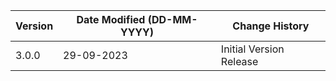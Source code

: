 | **Version** | **Date Modified (DD-MM-YYYY)** | **Change History**                          |
|-------------|--------------------------------|---------------------------------------------|
| 3.0.0       | 29-09-2023                     | Initial Version Release                     | 